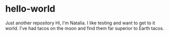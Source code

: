 # hello-world
Just another repository
Hi, I'm Natalia. I like testing and want to get to it world.
I've had tacos on the moon and find them far superior to Earth tacos.
